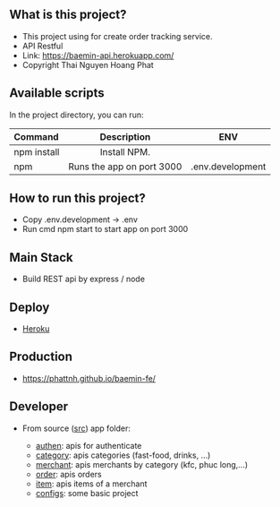 ## What is this project?

- This project using for create order tracking service.
- API Restful
- Link: https://baemin-api.herokuapp.com/
- Copyright Thai Nguyen Hoang Phat

## Available scripts

In the project directory, you can run:

| Command     |        Description        |       ENV        |
| :---------- | :-----------------------: | :--------------: |
| npm install |       Install NPM.        |
| npm         | Runs the app on port 3000 | .env.development |

## How to run this project?

- Copy .env.development -> .env
- Run cmd npm start to start app on port 3000

## Main Stack

- Build REST api by express / node

## Deploy

- [Heroku](https://dashboard.heroku.com/apps/baemin-apis)

## Production

- https://phattnh.github.io/baemin-fe/

## Developer

- From source ([src](./src/)) app folder:

  - [authen](./src/authen/): apis for authenticate
  - [category](./src/category/): apis categories (fast-food, drinks, ...)
  - [merchant](./src/merchant/): apis merchants by category (kfc, phuc long,...)
  - [order](./src/hooks/): apis orders
  - [item](./src/item/): apis items of a merchant
  - [configs](./src/configs/): some basic project
